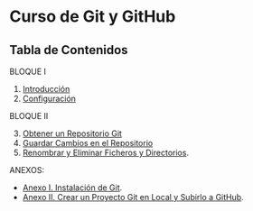 # Curso de Git y GitHub

## Tabla de Contenidos

BLOQUE I

1. [Introducción](/01_introduccion.md)
2. [Configuración](/02_configuracion.md)

BLOQUE II

3. [Obtener un Repositorio Git](/03_obtener_un_repositorio_git.md)
4. [Guardar Cambios en el Repositorio](/04_guardar_cambios_en_el_repositorio.md)
5. [Renombrar y Eliminar Ficheros y Directorios](/05_renombrar_y_eliminar_ficheros_y_directorios.md).

ANEXOS:

* [Anexo I. Instalación de Git](/anexos/anexo_i.md).
* [Anexo II. Crear un Proyecto Git en Local y Subirlo a GitHub](/anexos/anexo_ii.md).



